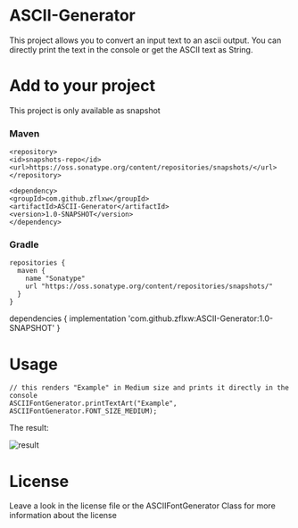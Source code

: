 # ASCII-Generator
This project allows you to convert an input text to an ascii output. You can directly print the text in the console or get the ASCII text as String. 

# Add to your project
This project is only available as snapshot

### Maven

    <repository>
    <id>snapshots-repo</id>
    <url>https://oss.sonatype.org/content/repositories/snapshots/</url>
    </repository>

    <dependency>
    <groupId>com.github.zflxw</groupId>
    <artifactId>ASCII-Generator</artifactId>
    <version>1.0-SNAPSHOT</version>
    </dependency>

### Gradle

    repositories {
      maven {
        name "Sonatype"
        url "https://oss.sonatype.org/content/repositories/snapshots/"
      }
    }

   dependencies {
      implementation 'com.github.zflxw:ASCII-Generator:1.0-SNAPSHOT'
   }

# Usage
    // this renders "Example" in Medium size and prints it directly in the console
    ASCIIFontGenerator.printTextArt("Example", ASCIIFontGenerator.FONT_SIZE_MEDIUM);
 
The result:

![result](https://cdn.discordapp.com/attachments/722499400953233470/792880337071898655/unknown.png)

# License
Leave a look in the license file or the ASCIIFontGenerator Class for more information about the license
